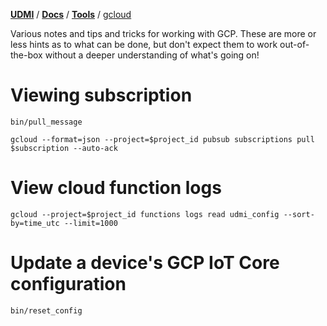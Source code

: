 [**UDMI**](../../) / [**Docs**](../) / [**Tools**](./) / [gcloud](#)

Various notes and tips and tricks for working with GCP. These are more or less hints as to what can be done, but don't expect
them to work out-of-the-box without a deeper understanding of what's going on!

# Viewing subscription

`bin/pull_message`

`gcloud --format=json --project=$project_id pubsub subscriptions pull $subscription --auto-ack`

# View cloud function logs

`gcloud --project=$project_id functions logs read udmi_config --sort-by=time_utc --limit=1000`

# Update a device's GCP IoT Core configuration

`bin/reset_config`
